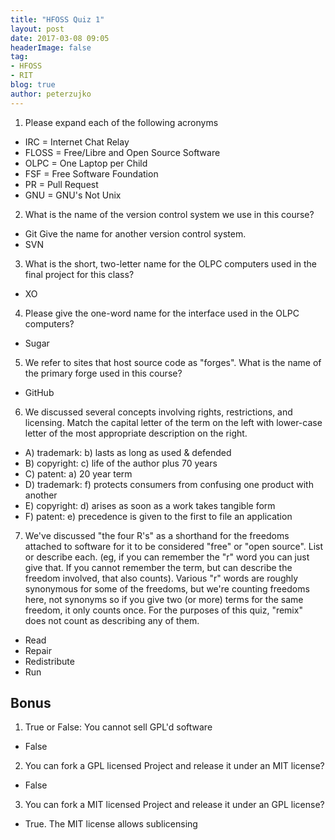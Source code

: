 ```yaml
---
title: "HFOSS Quiz 1"
layout: post
date: 2017-03-08 09:05
headerImage: false
tag:
- HFOSS
- RIT
blog: true
author: peterzujko
---
```

1. Please expand each of the following acronyms
  * IRC = Internet Chat Relay
  * FLOSS = Free/Libre and Open Source Software
  * OLPC = One Laptop per Child
  * FSF = Free Software Foundation
  * PR = Pull Request
  * GNU = GNU's Not Unix

2. What is the name of the version control system we use in this course? 
  * Git
 Give the name for another version control system. 
  * SVN

3. What is the short, two-letter name for the OLPC computers used in the final project for this class?
  * XO

4. Please give the one-word name for the interface used in the OLPC computers?
  * Sugar

5. We refer to sites that host source code as "forges". What is the name of the primary forge used in this course?
  * GitHub

6. We discussed several concepts involving rights, restrictions, and licensing. Match the capital letter of the term on the left with lower-case letter of the most appropriate description on the right.
  * A) trademark: b) lasts as long as used & defended
  * B) copyright: c) life of the author plus 70 years
  * C) patent: a) 20 year term
  * D) trademark:  f) protects consumers from confusing one product with another 
  * E) copyright: d) arises as soon as a work takes tangible form
  * F) patent: e) precedence is given to the first to file an application
7. We've discussed "the four R's" as a shorthand for the freedoms attached to software for it to be considered "free" or "open source". List or describe each. (eg, if you can remember the "r" word you can just give that. If you cannot remember the term, but can describe the freedom involved, that also counts). Various "r" words are roughly synonymous for some of the freedoms, but we're counting freedoms here, not synonyms so if you give two (or more) terms for the same freedom, it only counts once. For the purposes of this quiz, "remix" does not count as describing any of them.
  * Read
  * Repair
  * Redistribute
  * Run

## Bonus
1. True or False: You cannot sell GPL'd software
  * False
2. You can fork a GPL licensed Project and release it under an MIT license?
  * False
3. You can fork a MIT licensed Project and release it under an GPL license?
  * True. The MIT license allows sublicensing 
